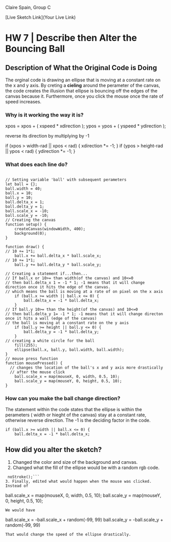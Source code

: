 Claire Spain, Group C

[Live Sketch Link](Your Live Link)


# HW 7 | Describe then Alter the Bouncing Ball

## Description of What the Original Code is Doing
The orginal code is drawing an ellipse that is moving at a constant rate on the x and y axis. By creting a **cieling** around the perameter of the canvas, the code creates the illusion that ellipse is bouncing off the edges of the canvas because it. Furthermore, once you click the mouse once the rate of speed increases.
### Why is it working the way it is?
xpos = xpos + ( xspeed * xdirection ); ypos = ypos + ( yspeed * ydirection );

reverse its direction by multiplying by -1

if (xpos > width-rad || xpos < rad) { xdirection *= -1; } if (ypos > height-rad || ypos < rad) { ydirection *= -1; }
### What does each line do?
```

// Setting variable 'ball' with subsequent perameters
let ball = {};
ball.width = 40;
ball.x = 10;
ball.y = 10;
ball.delta_x = 1;
ball.delta_y = 1;
ball.scale_x = -10;
ball.scale_y = -10;
// Creating the canvas
function setup() {
    createCanvas(windowWidth, 400);
    background(0);
}

function draw() {
// 10 += 1*1;
    ball.x += ball.delta_x * ball.scale_x;
// 10 += 1*1;
    ball.y += ball.delta_y * ball.scale_y;

// Creating a statement if...then...
// If ball.x or 10>= than width(of the canvas) and 10<=0
// then ball.delta_x 1 = -1 * 1; -1 means that it will change direction once it hits the edge of the canvas.
// which means the ball is moving at a rate of on pixel on the x axis
    if (ball.x >= width || ball.x <= 0) {
        ball.delta_x = -1 * ball.delta_x;
    }
// If ball.y 10>= than the height(of the canvas) and 10<=0
// then ball.delta_y 1= -1 * 1; -1 means that it will change directon once it hits a wall (edge of the canvas)
// the ball is moving at a constant rate on the y axis
    if (ball.y >= height || ball.y <= 0) {
        ball.delta_y = -1 * ball.delta_y;
    }
// creating a white circle for the ball
    fill(255);
    ellipse(ball.x, ball.y, ball.width, ball.width);
}
// mouse press function
function mousePressed() {
  // changes the location of the ball's x and y axis more drastically
  // after the mouse click
    ball.scale_x = map(mouseX, 0, width, 0.5, 10);
    ball.scale_y = map(mouseY, 0, height, 0.5, 10);
}

```
### How can you make the ball change direction?

The statement within the code states that the ellipse is within the perameters ( width or hieght of the canvas) stay at a constant rate, otherwise reverse direction. The -1 is the deciding factor in the code.
```
if (ball.x >= width || ball.x <= 0) {
    ball.delta_x = -1 * ball.delta_x;
```
## How did you alter the sketch?
1. Changed the color and size of the background and canvas.
2. Changed what the fill of the ellipse would be with a random   rgb code.

 ```fill(random(0, 255), random(0, 255), random(0, 255));
  noStroke();```
3. Finally, edited what would happen when the mouse was clicked.
Instead of
 ```
 ball.scale_x = map(mouseX, 0, width, 0.5, 10);
 ball.scale_y = map(mouseY, 0, height, 0.5, 10);
 ```
 We would have
 ```
 ball.scale_x = -ball.scale_x + random(-99, 99)
 ball.scale_y = -ball.scale_y + random(-99, 99)
 ```
That would change the speed of the ellipse drastically.
